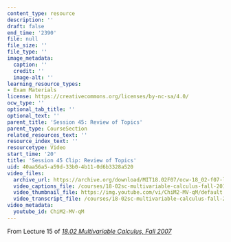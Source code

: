 ```yaml
---
content_type: resource
description: ''
draft: false
end_time: '2390'
file: null
file_size: ''
file_type: ''
image_metadata:
  caption: ''
  credit: ''
  image-alt: ''
learning_resource_types:
- Exam Materials
license: https://creativecommons.org/licenses/by-nc-sa/4.0/
ocw_type: ''
optional_tab_title: ''
optional_text: ''
parent_title: 'Session 45: Review of Topics'
parent_type: CourseSection
related_resources_text: ''
resource_index_text: ''
resourcetype: Video
start_time: '20'
title: 'Session 45 Clip: Review of Topics'
uid: 40aa56a5-a59d-33b0-4b11-0d6b3328a520
video_files:
  archive_url: https://archive.org/download/MIT18.02F07/ocw-18_02-f07-lec15_300k.mp4
  video_captions_file: /courses/18-02sc-multivariable-calculus-fall-2010/ChiM2-MV-qM_captions.vtt
  video_thumbnail_file: https://img.youtube.com/vi/ChiM2-MV-qM/default.jpg
  video_transcript_file: /courses/18-02sc-multivariable-calculus-fall-2010/ChiM2-MV-qM_transcript.pdf
video_metadata:
  youtube_id: ChiM2-MV-qM
---
```

From Lecture 15 of [_18.02 Multivariable Calculus, Fall 2007_](/courses/18-02-multivariable-calculus-fall-2007/video_galleries/video-lectures)